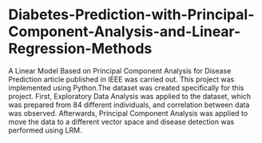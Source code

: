 # Diabetes-Prediction-with-Principal-Component-Analysis-and-Linear-Regression-Methods
A Linear Model Based on Principal Component Analysis for Disease Prediction article published in IEEE was carried out.
This project was implemented using Python.The dataset was created specifically for this project. First, Exploratory Data 
Analysis was applied to the dataset, which was prepared from 84 different individuals, and correlation between data was 
observed. Afterwards, Principal Component Analysis was applied to move the data to a different vector space and 
disease detection was performed using LRM. 
